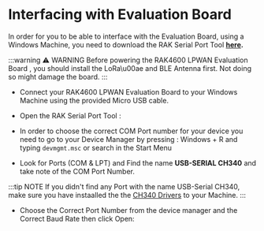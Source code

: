 # Interfacing with Evaluation Board

In order for you to be able to interface with the Evaluation Board, using a Windows Machine, you need to download the RAK Serial Port Tool **[here](https://downloads.rakwireless.com/en/LoRa/Tools/RAK_SERIAL_PORT_TOOL_V1.2.1.zip).**

:::warning ⚠️ WARNING
Before powering the RAK4600 LPWAN Evaluation Board , you should install the LoRa\u00ae and BLE Antenna first. Not doing so might damage the board.
:::

<rk-img
  src="/assets/images/quick-start-guide/rak4600/3.interfacing/u9lgszijijydbyjkgwnx.png"
  width="50%"
  figure-number="1"
  caption="LoRa and BLE Antennas"
/>

- Connect your RAK4600 LPWAN Evaluation Board to your Windows Machine using the provided Micro USB cable.

<rk-img
  src="/assets/images/quick-start-guide/rak4600/3.interfacing/rzolxz9ojiyg0lkqpkqz.png"
  width="50%"
  figure-number="2"
  caption="RAK4600 LPWAN Evaluation Board to Laptop Connection"
/>

- Open the RAK Serial Port Tool :

<rk-img
  src="/assets/images/quick-start-guide/rak4600/3.interfacing/gnm0smmpj2hiaaxv65m2.png"
  width="50%"
  figure-number="3"
  caption="RAK Serial Port Tool"
/>

- In order to choose the correct COM Port number for your device you need to go to your Device Manager by pressing : Windows + R and typing `devmgmt.msc` or search in the Start Menu

<rk-img
  src="/assets/images/quick-start-guide/rak4600/3.interfacing/cj2yhkexwphkmkscqoxb.png"
  width="50%"
  figure-number="4"
  caption="Device Manager"
/>

- Look for Ports (COM & LPT) and Find the name **USB-SERIAL CH340** and take note of the COM Port Number.

:::tip NOTE
If you didn't find any Port with the name USB-Serial CH340, make sure you have instaalled the  the [CH340 Drivers](https:\/\/downloads.rakwireless.com\/LoRa\/RAK811\/Tools\/CH340%20Drive.rar) to your Machine.
:::

- Choose the Correct Port Number from the device manager and the Correct Baud Rate then click Open:

<rk-img
  src="/assets/images/quick-start-guide/rak4600/3.interfacing/gqq1izhoofyqj6ecrgaa.png"
  width="50%"
  figure-number="5"
  caption="Correct Port Number and Correct Baud rate"
/>

